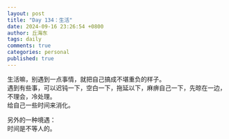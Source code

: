 ```yaml
---
layout: post
title: "Day 134：生活"
date: 2024-09-16 23:26:54 +0800
author: 丘海东 
tags: daily
comments: true
categories: personal
published: true
---
```

生活嘛，别遇到一点事情，就把自己搞成不堪重负的样子。  
遇到有些事，可以迟钝一下，空白一下，拖延以下，麻痹自己一下，先晾在一边，不理会，冷处理。  
给自己一些时间来消化。  

另外的一种境遇：  
时间是不等人的。  
